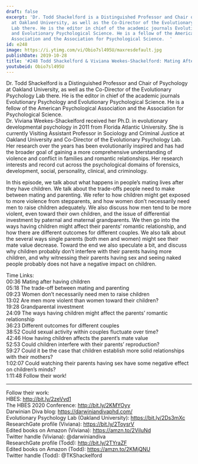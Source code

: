 ```yaml
---
draft: false
excerpt: 'Dr. Todd Shackelford is a Distinguished Professor and Chair of Psychology
  at Oakland University, as well as the Co-Director of the Evolutionary Psychology
  Lab there. He is the editor in chief of the academic journals Evolutionary Psychology
  and Evolutionary Psychological Science. He is a fellow of the American Psychological
  Association and the Association for Psychological Science.  '
id: e248
image: https://i.ytimg.com/vi/Obio7sl495U/maxresdefault.jpg
publishDate: 2019-10-28
title: '#248 Todd Shackelford & Viviana Weekes-Shackelford: Mating After Children'
youtubeid: Obio7sl495U
---
```

Dr. Todd Shackelford is a Distinguished Professor and Chair of Psychology at Oakland University, as well as the Co-Director of the Evolutionary Psychology Lab there. He is the editor in chief of the academic journals Evolutionary Psychology and Evolutionary Psychological Science. He is a fellow of the American Psychological Association and the Association for Psychological Science.  
Dr. Viviana Weekes-Shackelford received her Ph.D. in evolutionary developmental psychology in 2011 from Florida Atlantic University. She is currently Visiting Assistant Professor in Sociology and Criminal Justice at Oakland University and Co-Director of the Evolutionary Psychology Lab. Her research over the years has been evolutionarily inspired and has had the broader goal of gaining a more comprehensive understanding of violence and conflict in families and romantic relationships. Her research interests and record cut across the psychological domains of forensics, development, social, personality, clinical, and criminology.

In this episode, we talk about what happens in people’s mating lives after they have children. We talk about the trade-offs people need to make between mating and parenting. We refer to how children might get exposed to more violence from stepparents, and how women don’t necessarily need men to raise children adequately. We also discuss how men tend to be more violent, even toward their own children, and the issue of differential investment by paternal and maternal grandparents. We then go into the ways having children might affect their parents’ romantic relationship, and how there are different outcomes for different couples. We also talk about the several ways single parents (both men and women) might see their mate value decrease. Toward the end we also speculate a bit, and discuss why children probably don’t interfere with their parents having more children, and why witnessing their parents having sex and seeing naked people probably does not have a negative impact on children.

Time Links:  
00:36  Mating after having children  
05:18  The trade-off between mating and parenting  
09:23  Women don’t necessarily need men to raise children  
13:02  Are men more violent than women toward their children?  
19:28  Grandparental investment  
24:09  The ways having children might affect the parents’ romantic relationship  
36:23  Different outcomes for different couples  
38:52  Could sexual activity within couples fluctuate over time?  
42:46  How having children affects the parent’s mate value  
52:53  Could children interfere with their parents’ reproduction?  
59:27  Could it be the case that children establish more solid relationships with their mothers?  
1:02:07  Could watching their parents having sex have some negative effect on children’s minds?  
1:11:48  Follow their work!

---

Follow their work:  
HBES: http://bit.ly/2zeVvd1  
The HBES 2020 Conference: http://bit.ly/2KMYOyy  
Darwinian Diva blog: https://darwiniandivaphd.com/  
Evolutionary Psychology Lab (Oakland University): https://bit.ly/2Ds3mXc  
ResearchGate profile (Viviana): https://bit.ly/2ToysrV  
Edited books on Amazon (Viviana): https://amzn.to/2ViluNd  
Twitter handle (Viviana): @darwiniandiva  
ResearchGate profile (Todd): http://bit.ly/2TYraZF  
Edited books on Amazon (Todd): https://amzn.to/2KMjQNU  
Twitter handle (Todd): @TKShackelford
